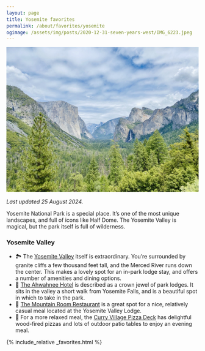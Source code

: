```yaml
---
layout: page
title: Yosemite favorites
permalink: /about/favorites/yosemite
ogimage: /assets/img/posts/2020-12-31-seven-years-west/IMG_6223.jpeg
---
```

<img src="/assets/img/posts/2020-12-31-seven-years-west/IMG_6223.jpeg" alt="Yosemite Valley from Inspiration Point" />

_Last updated 25 August 2024._

Yosemite National Park is a special place. It’s one of the most unique landscapes, and full of icons like Half Dome. The Yosemite Valley is magical, but the park itself is full of wilderness.

### Yosemite Valley
* 🏞️ The [Yosemite Valley](https://maps.apple.com/?address=Southside%20Dr%20%26%20Yosemite%20Valley%20Loop%20Trail,%20Yosemite%20National%20Park,%20CA%20%2095389,%20United%20States&auid=9902249752144429275&ll=37.737225,-119.604077&lsp=9902&q=Yosemite%20Valley) itself is extraordinary. You’re surrounded by granite cliffs a few thousand feet tall, and the Merced River runs down the center. This makes a lovely spot for an in-park lodge stay, and offers a number of amenities and dining options.
* 🏨 [The Ahwahnee Hotel](https://maps.apple.com/?address=1%20Ahwahnee%20Dr,%20Coulterville,%20CA%20%2095389,%20United%20States&auid=16197676400918435143&ll=37.746218,-119.574310&lsp=9902&q=The%20Ahwahnee%20Hotel) is described as a crown jewel of park lodges. It sits in the valley a short walk from Yosemite Falls, and is a beautiful spot in which to take in the park.
* 🥩 [The Mountain Room Restaurant](https://maps.apple.com/?address=9006%20Yosemite%20Lodge%20Dr,%20Coulterville,%20CA%20%2095389,%20United%20States&auid=2370034411666224560&ll=37.743527,-119.598115&lsp=9902&q=Mountain%20Room%20Restaurant) is a great spot for a nice, relatively casual meal located at the Yosemite Valley Lodge.
* 🍕 For a more relaxed meal, the [Curry Village Pizza Deck](https://maps.apple.com/?address=9010%20Curry%20Village%20Service%20Rd,%20Coulterville,%20CA%20%2095389,%20United%20States&auid=12542205084086810426&ll=37.737365,-119.571317&lsp=9902&q=Curry%20Village%20Pizza%20Deck) has delightful wood-fired pizzas and lots of outdoor patio tables to enjoy an evening meal.

<!-- 
* Tunnel View / Inspiration Point
* Rostrum Point (??)
* Taft Point / Sentinel Dome
* Glacier Point
-->

<!--
### Yosemite wilderness
* 🏞️ Ohmstead Point
* 💦 Lake Tenaya
* 💦 Young Lakes

* 💦 Chilnuana Falls
* 🌲 Mariposa Grove
-->

{% include_relative _favorites.html %}